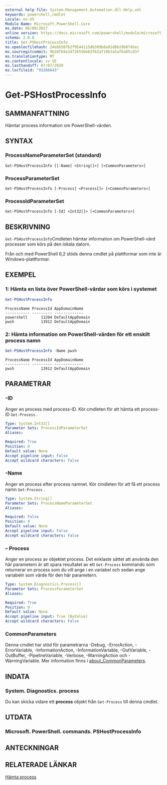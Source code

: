 ```yaml
---
external help file: System.Management.Automation.dll-Help.xml
keywords: powershell,cmdlet
Locale: en-US
Module Name: Microsoft.PowerShell.Core
ms.date: 06/09/2017
online version: https://docs.microsoft.com/powershell/module/microsoft.powershell.core/get-pshostprocessinfo?view=powershell-6&WT.mc_id=ps-gethelp
schema: 2.0.0
title: Get-PSHostProcessInfo
ms.openlocfilehash: 24ebb507b2f9544115d6309b0a91d8b19b0745ec
ms.sourcegitcommit: 9b28fb9a3d72655bb63f62af18b3a5af6a05cd3f
ms.translationtype: MT
ms.contentlocale: sv-SE
ms.lasthandoff: 07/07/2020
ms.locfileid: "93266643"
---
```

# Get-PSHostProcessInfo

## SAMMANFATTNING
Hämtar process information om PowerShell-värden.

## SYNTAX

### ProcessNameParameterSet (standard)

```
Get-PSHostProcessInfo [[-Name] <String[]>] [<CommonParameters>]
```

### ProcessParameterSet

```
Get-PSHostProcessInfo [-Process] <Process[]> [<CommonParameters>]
```

### ProcessIdParameterSet

```
Get-PSHostProcessInfo [-Id] <Int32[]> [<CommonParameters>]
```

## BESKRIVNING

`Get-PSHostProcessInfo`Cmdleten hämtar information om PowerShell-värd processer som körs på den lokala datorn.

Från och med PowerShell 6,2 stöds denna cmdlet på plattformar som inte är Windows-plattformar.

## EXEMPEL

### 1: Hämta en lista över PowerShell-värdar som körs i systemet

```powershell
Get-PSHostProcessInfo
```

```Output
ProcessName ProcessId AppDomainName
----------- --------- -------------
powershell      11204 DefaultAppDomain
pwsh            13912 DefaultAppDomain
```

### 2: Hämta information om PowerShell-värden för ett enskilt process namn

```powershell
Get-PSHostProcessInfo -Name pwsh
```

```Output
ProcessName ProcessId AppDomainName
----------- --------- -------------
pwsh            13912 DefaultAppDomain
```

## PARAMETRAR

### -ID

Anger en process med process-ID. Kör cmdleten för att hämta ett process-ID `Get-Process` .

```yaml
Type: System.Int32[]
Parameter Sets: ProcessIdParameterSet
Aliases:

Required: True
Position: 0
Default value: None
Accept pipeline input: False
Accept wildcard characters: False
```

### -Name

Anger en process efter process namnet. Kör cmdleten för att få ett process namn `Get-Process` .

```yaml
Type: System.String[]
Parameter Sets: ProcessNameParameterSet
Aliases:

Required: False
Position: 0
Default value: None
Accept pipeline input: False
Accept wildcard characters: False
```

### – Process

Anger en process av objektet process. Det enklaste sättet att använda den här parametern är att spara resultatet av ett `Get-Process` kommando som returnerar en process som du vill ange i en variabel och sedan ange variabeln som värde för den här parametern.

```yaml
Type: System.Diagnostics.Process[]
Parameter Sets: ProcessParameterSet
Aliases:

Required: True
Position: 0
Default value: None
Accept pipeline input: True (ByValue)
Accept wildcard characters: False
```

### CommonParameters

Denna cmdlet har stöd för parametrarna -Debug, -ErrorAction, -ErrorVariable, -InformationAction, -InformationVariable, -OutVariable, -OutBuffer, -PipelineVariable, -Verbose, -WarningAction och -WarningVariable. Mer information finns i [about_CommonParameters](https://go.microsoft.com/fwlink/?LinkID=113216).

## INDATA

### System. Diagnostics. process

Du kan skicka vidare ett **process** objekt från `Get-Process` till denna cmdlet.

## UTDATA

### Microsoft. PowerShell. commands. PSHostProcessInfo

## ANTECKNINGAR

## RELATERADE LÄNKAR

[Hämta process](../Microsoft.PowerShell.Management/get-process.md)

